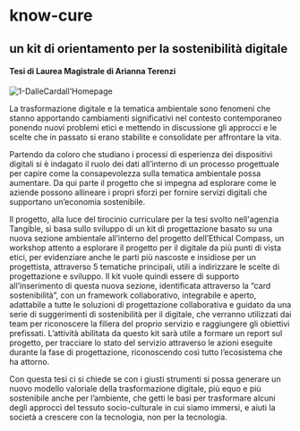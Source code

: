 # know-cure
## un kit di orientamento per la sostenibilità digitale
#### Tesi di Laurea Magistrale di Arianna Terenzi 

![1-DalleCardall'Homepage](https://user-images.githubusercontent.com/101118175/226267544-df380b40-f671-409b-8832-3725ef890c12.png)


La trasformazione digitale e la tematica ambientale sono fenomeni 
che stanno apportando cambiamenti significativi nel contesto contemporaneo 
ponendo nuovi problemi etici e mettendo in discussione gli approcci 
e le scelte che in passato si erano stabilite e consolidate per affrontare la vita.

Partendo da coloro che studiano i processi di esperienza dei dispositivi digitali 
si è indagato il ruolo dei dati all’interno di un processo progettuale per capire 
come la consapevolezza sulla tematica ambientale possa aumentare. Da qui parte 
il progetto che si impegna ad esplorare come le aziende possono allineare i propri 
sforzi per fornire servizi digitali che supportano un’economia sostenibile. 

Il progetto, alla luce del tirocinio curriculare per la tesi svolto nell'agenzia Tangible, 
si basa sullo sviluppo di un kit di progettazione basato su una nuova sezione ambientale 
all’interno del progetto dell’Ethical Compass, un workshop attento a esplorare il progetto 
per il digitale da più punti di vista etici, per evidenziare anche le parti più nascoste 
e insidiose per un progettista, attraverso 5 tematiche principali, utili a indirizzare 
le scelte di progettazione e sviluppo. Il kit vuole quindi essere di supporto all’inserimento 
di questa nuova sezione, identificata attraverso la “card sostenibilità”, con un framework collaborativo, 
integrabile e aperto, adattabile a tutte le soluzioni di progettazione collaborativa 
e guidato da una serie di suggerimenti di sostenibilità per il digitale, che verranno 
utilizzati dai team per riconoscere la filiera del proprio servizio e raggiungere gli obiettivi prefissati. 
L’attività abilitata da questo kit sarà utile a formare un report sul progetto, per tracciare 
lo stato del servizio attraverso le azioni eseguite durante la fase di progettazione, 
riconoscendo così tutto l’ecosistema che ha attorno. 

Con questa tesi ci si chiede se con i giusti strumenti si possa generare 
un nuovo modello valoriale della trasformazione digitale, più equo e più sostenibile 
anche per l’ambiente, che getti le basi per trasformare alcuni degli approcci 
del tessuto socio-culturale in cui siamo immersi, e aiuti la società a crescere 
con la tecnologia, non per la tecnologia.

